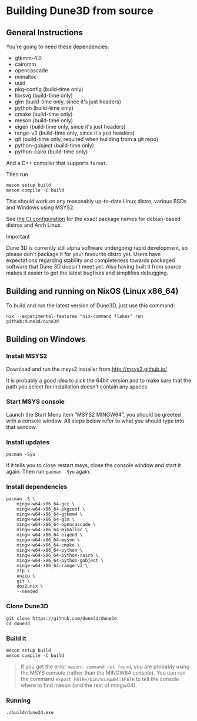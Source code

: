 # Building Dune3D from source

## General Instructions

You're going to need these dependencies:

 - gtkmm-4.0
 - cairomm
 - opencascade
 - mimalloc
 - uuid
 - pkg-config (build-time only)
 - librsvg (build-time only)
 - glm (build-time only, since it's just headers)
 - python (build-time only)
 - cmake (build-time only)
 - meson (build-time only)
 - eigen  (build-time only, since it's just headers)
 - range-v3  (build-time only, since it's just headers)
 - git (build-time only, required when building from a git repo)
 - python-gobject (build-time only)
 - python-cairo (build-time only)

And a C++ compiler that supports `format`.

Then run
```
meson setup build
meson compile -C build
```

This should work on any reasonably up-to-date Linux distro, various BSDs and Windows using MSYS2.

See [the CI configuration](../.github/workflows/all.yml) for the exact package names for debian-based distros and Arch Linux.

> [!IMPORTANT]
> Dune 3D is currently still alpha software undergoing rapid development, so please don't package it for
> your favourite distro yet. Users have expectations regarding stability and completeness towards packaged
> software that Dune 3D doesn't meet yet. Also having built it from source makes it easier to get the
> latest bugfixes and simplifies debugging.

## Building and running on NixOS (Linux x86_64)

To build and run the latest version of Dune3D, just use this command:

```
nix --experimental-features "nix-command flakes" run github:dune3d/dune3d
```

## Building on Windows

### Install MSYS2

Download and run the msys2 installer from http://msys2.github.io/

It is probably a good idea to pick the 64bit version and to make sure that the path you select for installation doesn’t contain any spaces.

### Start MSYS console

Launch the Start Menu item “MSYS2 MINGW64”, you should be greeted with a console window. All steps below refer to what you should type into that window.


### Install updates

```
pacman -Syu
```

if it tells you to close restart msys, close the console window and start it again. Then run `pacman -Syu` again.

### Install dependencies

```
pacman -S \
	mingw-w64-x86_64-gcc \
	mingw-w64-x86_64-pkgconf \
	mingw-w64-x86_64-gtkmm4 \
	mingw-w64-x86_64-glm \
	mingw-w64-x86_64-opencascade \
	mingw-w64-x86_64-mimalloc \
	mingw-w64-x86_64-eigen3 \
	mingw-w64-x86_64-meson \
	mingw-w64-x86_64-cmake \
	mingw-w64-x86_64-python \
	mingw-w64-x86_64-python-cairo \
	mingw-w64-x86_64-python-gobject \
	mingw-w64-x86_64-range-v3 \
	zip \
	unzip \
	git \
	dos2unix \
	--needed
```

### Clone Dune3D

```
git clone https://github.com/dune3d/dune3d
cd dune3d
```

### Build it

```
meson setup build
meson compile -C build
```

> If you get the error `meson: command not found`, you are probably using the MSYS console (rather than the MINGW64 console).
> You can run the command `export PATH=/bin/mingw64:$PATH` to tell the console where to find meson (and the rest of mingw64).

### Running

```
./build/dune3d.exe
```
